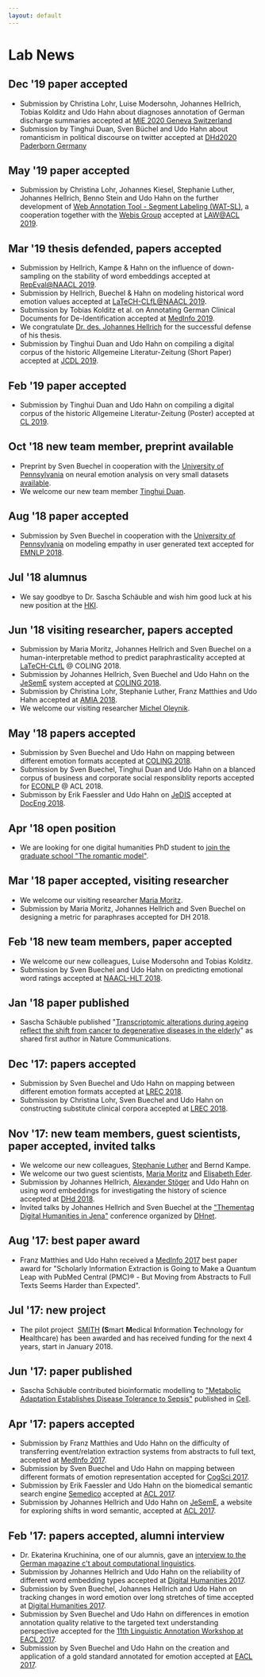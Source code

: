 ```yaml
---
layout: default
---
```

# Lab News

## Dec '19 paper accepted
* Submission by Christina Lohr, Luise Modersohn, Johannes Hellrich, Tobias Kolditz and Udo Hahn about diagnoses annotation of German discharge summaries accepted at [MIE 2020 Geneva Switzerland](http://mie2020.org)
* Submission by Tinghui Duan, Sven Büchel and Udo Hahn about romanticism in political discourse on twitter accepted at [DHd2020 Paderborn Germany](https://dhd2020.de/)


## May '19 paper accepted
* Submission by Christina Lohr, Johannes Kiesel, Stephanie Luther, Johannes Hellrich, Benno Stein and Udo Hahn on the further development of [Web Annotation Tool - Segment Labeling (WAT-SL)](https://github.com/webis-de/wat), a cooperation together with the [Webis Group](https://www.uni-weimar.de/en/media/chairs/computer-science-department/webis/home/) accepted at [LAW@ACL 2019](https://sigann.github.io/LAW-XIII-2019/).


## Mar '19 thesis defended, papers accepted
* Submission by Hellrich, Kampe & Hahn on the influence of down-sampling on the stability of word embeddings accepted at [RepEval@NAACL 2019](https://repeval2019.github.io).
* Submission by Hellrich, Buechel & Hahn on modeling historical word emotion values accepted at [LaTeCH-CLfL@NAACL 2019](https://sighum.wordpress.com/events/latech-clfl-2019/).
* Submission by Tobias Kolditz et al. on Annotating German Clinical Documents for De-Identification accepted at [MedInfo 2019](https://medinfo-lyon.org/en/).
* We congratulate [Dr. des. Johannes Hellrich](/Staff/Hellrich/index.html) for the successful defense of his thesis.
* Submission by Tinghui Duan and Udo Hahn on compiling a digital corpus of the historic Allgemeine Literatur-Zeitung (Short Paper) accepted at [JCDL 2019](https://2019.jcdl.org).


## Feb '19 paper accepted
* Submission by Tinghui Duan and Udo Hahn on compiling a digital corpus of the historic Allgemeine Literatur-Zeitung (Poster) accepted at [CL 2019](http://www.cl2019.org).

## Oct '18 new team member, preprint available
* Preprint by  Sven Buechel in cooperation with the [University of Pennsylvania](http://www.wwbp.org) on neural emotion analysis on very small datasets [available](https://arxiv.org/abs/1810.10949).
* We welcome our new team member [Tinghui Duan](/Staff/Duan/index.html).

## Aug '18 paper accepted
* Submission by Sven Buechel in cooperation with the [University of Pennsylvania](http://www.wwbp.org) on modeling empathy in user generated text accepted for [EMNLP 2018](http://emnlp2018.org/).

## Jul '18 alumnus
* We say goodbye to Dr. Sascha Schäuble and wish him good luck at his new position at the [HKI](https://www.leibniz-hki.de/de/home.html).

## Jun '18 visiting researcher, papers accepted
* Submission by Maria Moritz, Johannes Hellrich and Sven Buechel on a human-interpretable method to predict paraphrasticality accepted at [LaTeCH-CLfL](https://sighum.wordpress.com/events/latech-clfl-2018/) @ COLING 2018.
* Submission by Johannes Hellrich, Sven Buechel and Udo Hahn on the [JeSemE](http://jeseme.org) system accepted at [COLING 2018](http://coling2018.org/).
* Submission by Christina Lohr, Stephanie Luther, Franz Matthies and Udo Hahn accepted at [AMIA 2018](https://www.amia.org/amia2018).
* We welcome our visiting researcher [Michel Oleynik](https://scholar.google.com/citations?user=2h4EEtIAAAAJ&hl=en).

## May '18 papers accepted
* Submission by Sven Buechel and Udo Hahn on mapping between different emotion formats accepted at [COLING 2018](http://coling2018.org/).
* Submission by Sven Buechel, Tinghui Duan and Udo Hahn on a blanced corpus of business and corporate social responsiblity reports accepted for [ECONLP](/econlp2018.html) @ ACL 2018.
* Submisson by Erik Faessler and Udo Hahn on [JeDIS](https://github.com/JULIELab/jedis) accepted at [DocEng 2018](https://doceng.org/doceng2018/index).

## Apr '18 open position

* We are looking for one digital humanities PhD student to [join the graduate school "The romantic model"](/downloads/jobs/Stellenausschreibung_Computerlinguistik_2018_04_15_UH_pdf.pdf).

## Mar '18 paper accepted, visiting researcher

* We welcome our visiting researcher [Maria Moritz](http://www.etrap.eu/thesis-students/).
* Submission by Maria Moritz, Johannes Hellrich and Sven Buechel on designing a metric for paraphrases accepted for DH 2018.

## Feb '18 new team members, paper accepted

* We welcome our new colleagues, Luise Modersohn and Tobias Kolditz.
* Submission by Sven Buechel and Udo Hahn on predicting emotional word ratings accepted at [NAACL-HLT 2018](http://naacl2018.org/).

## Jan '18 paper published

* Sascha Schäuble published "[Transcriptomic alterations during ageing reflect the shift from cancer to degenerative diseases in the elderly](https://www.nature.com/articles/s41467-017-02395-2)" as shared first author in Nature Communications.

## Dec '17: papers accepted

* Submission by Sven Buechel and Udo Hahn on mapping between different emotion formats accepted at [LREC 2018](http://lrec2018.lrec-conf.org/en/).
* Submission by Christina Lohr, Sven Buechel and Udo Hahn on constructing substitute clinical corpora accepted at [LREC 2018](http://lrec2018.lrec-conf.org/en/).

## Nov '17: new team members, guest scientists, paper accepted, invited talks

* We welcome our new colleagues, [Stephanie Luther](/Staff/Luther/Stephanie+Luther.md) and Bernd Kampe.
* We welcome our two guest scientists, [Maria Moritz](http://www.etrap.eu/thesis-students/) and [Elisabeth Eder](https://www.aau.at/team/eder-elisabeth/).
* Submission by Johannes Hellrich, [Alexander Stöger](http://www.modellromantik.uni-jena.de/index.php/beteiligte/kollegiatinnen/alexander-stoger/?lang=de) and Udo Hahn on using word embeddings for investigating the history of science accepted at [DHd 2018](http://dhd2018.uni-koeln.de/).
* Invited talks by Johannes Hellrich and Sven Buechel at the ["Thementag Digital Humanities in Jena"](https://www.db-thueringen.de/receive/dbt_mods_00033310) conference organized by [DHnet](http://dhnet.uni-jena.de/index.php?id=124).

## Aug '17: best paper award

* Franz Matthies and Udo Hahn received a [MedInfo 2017](http://medinfo2017.medmeeting.org/en) best paper award for "Scholarly Information Extraction is Going to Make a Quantum Leap with PubMed Central (PMC)® - But Moving from Abstracts to Full Texts Seems Harder than Expected".

## Jul '17: new project

* The pilot project  [SMITH](http://www.smith.care/ "SMITH") **(S**mart **M**edical **I**nformation **T**echnology for **H**ealthcare) has been awarded and has received funding for the next 4 years, start in January 2018.

## Jun '17: paper published

* Sascha Schäuble contributed bioinformatic modelling to ["Metabolic Adaptation Establishes Disease Tolerance to Sepsis"](http://www.cell.com/cell/fulltext/S0092-8674(17)30592-5) published in [Cell](http://www.cell.com/cell/home).

## Apr '17: papers accepted

* Submission by Franz Matthies and Udo Hahn on the difficulty of transferring event/relation extraction systems from abstracts to full text, accepted at [MedInfo 2017](http://medinfo2017.medmeeting.org/en).
* Submission by Sven Buechel and Udo Hahn on mapping between different formats of emotion representation accepted for [CogSci 2017](http://www.cognitivesciencesociety.org/conference/cogsci2017/).
* Submission by Erik Faessler and Udo Hahn on the biomedical semantic search engine [Semedico](http://semedico.org/) accepted at [ACL 2017](http://acl2017.org).
* Submission by Johannes Hellrich and Udo Hahn on [JeSemE](http://jeseme.org/), a website for exploring shifts in word semantic, accepted at [ACL 2017](http://acl2017.org).

## Feb '17: papers accepted, alumni interview

* Dr. Ekaterina Kruchinina, one of our alumnis, gave an [interview to the German magazine c't about computational linguistics](https://www.heise.de/ct/ausgabe/2017-4-Ein-Job-an-der-Schnittstelle-von-Mensch-und-Maschine-3612795.html).
* Submission by Johannes Hellrich and Udo Hahn on the reliability of different word embedding types accepted at [Digital Humanities 2017](https://dh2017.adho.org).
* Submission by Sven Buechel, Johannes Hellrich and Udo Hahn on tracking changes in word emotion over long stretches of time accepted at [Digital Humanities 2017](https://dh2017.adho.org).
* Submission by Sven Buechel and Udo Hahn on differences in emotion annotation quality relative to the targeted text understanding perspective accepted for the [11th Linguistic Annotation Workshop at EACL 2017](https://sigann.github.io/LAW-XI-2017/).
* Submission by Sven Buechel and Udo Hahn on the creation and application of a gold standard annotated for emotion accepted at [EACL 2017](http://eacl2017.org).

